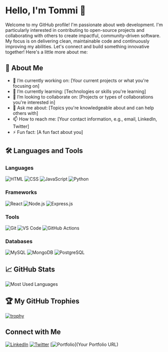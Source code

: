 # Hello, I'm Tommi 👋

Welcome to my GitHub profile! I'm passionate about web development. I'm particularly interested in contributing to open-source projects and collaborating with others to create impactful, community-driven software. My focus is on delivering clean, maintainable code and continuously improving my abilities. Let's connect and build something innovative together!
Here's a little more about me:

## 🚀 About Me

- 🔭 I’m currently working on: [Your current projects or what you're focusing on]
- 🌱 I’m currently learning: [Technologies or skills you're learning]
- 👯 I’m looking to collaborate on: [Projects or types of collaborations you're interested in]
- 💬 Ask me about: [Topics you're knowledgeable about and can help others with]
- 📫 How to reach me: [Your contact information, e.g., email, LinkedIn, Twitter]
- ⚡ Fun fact: [A fun fact about you]

## 🛠️ Languages and Tools

### Languages
![HTML](https://img.shields.io/badge/HTML5-E34F26?style=for-the-badge&logo=html5&logoColor=white)
![CSS](https://img.shields.io/badge/CSS3-1572B6?style=for-the-badge&logo=css3&logoColor=white)
![JavaScript](https://img.shields.io/badge/JavaScript-F7DF1E?style=for-the-badge&logo=javascript&logoColor=black)
![Python](https://img.shields.io/badge/Python-3776AB?style=for-the-badge&logo=python&logoColor=white)

### Frameworks
![React](https://img.shields.io/badge/React-20232A?style=for-the-badge&logo=react&logoColor=61DAFB)
![Node.js](https://img.shields.io/badge/Node.js-339933?style=for-the-badge&logo=node-dot-js&logoColor=white)
![Express.js](https://img.shields.io/badge/Express.js-404D59?style=for-the-badge)

### Tools
![Git](https://img.shields.io/badge/Git-F05032?style=for-the-badge&logo=git&logoColor=white)
![VS Code](https://img.shields.io/badge/VS%20Code-007ACC?style=for-the-badge&logo=visual-studio-code&logoColor=white)
![GitHub Actions](https://img.shields.io/badge/GitHub%20Actions-2088FF?style=for-the-badge&logo=github-actions&logoColor=white)

### Databases
![MySQL](https://img.shields.io/badge/MySQL-4479A1?style=for-the-badge&logo=mysql&logoColor=white)
![MongoDB](https://img.shields.io/badge/MongoDB-4EA94B?style=for-the-badge&logo=mongodb&logoColor=white)
![PostgreSQL](https://img.shields.io/badge/PostgreSQL-336791?style=for-the-badge&logo=postgresql&logoColor=white)

## 📈 GitHub Stats
![Most Used Languages](https://github-readme-stats.vercel.app/api/top-langs/?username=TommiNICE&layout=compact&theme=shadow_green&langs_count=8)

## 🏆 My GitHub Trophies

[![trophy](https://github-profile-trophy.vercel.app/?username=TommiNICE&theme=onedark)](https://github.com/ryo-ma/github-profile-trophy)

## Connect with Me

[![LinkedIn](https://img.shields.io/badge/LinkedIn-blue?style=flat&logo=linkedin)](https://www.linkedin.com/in/tom-varga-73b656b9/)
[![Twitter](https://img.shields.io/badge/Twitter-blue?style=flat&logo=twitter)](https://x.com/TomSolo1984)
[![Portfolio](https://img.shields.io/badge/Portfolio-orange?style=flat&logo=firefox-browser)](Your Portfolio URL)
